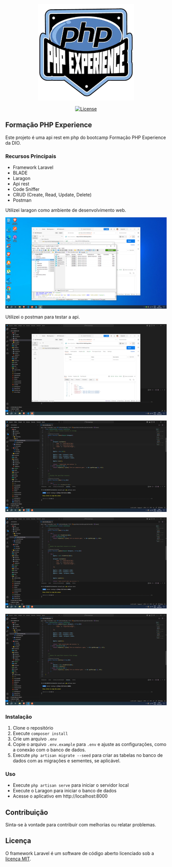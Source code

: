 
<p align="center"><a href="https://www.dio.me/bootcamp/formacao-php-experience" target="_blank"><img src="imagens/20b04ddf-42a7-4945-b004-e6cd8b1a798f.webp" width="300" height="300" alt="PHP"></a></p>
<p align="center">
<a href="https://packagist.org/packages/laravel/framework"><img src="https://img.shields.io/packagist/l/laravel/framework" alt="License"></a>
</p>

## Formação PHP Experience

Este projeto é uma api rest em php do bootcamp Formação PHP Experience da DIO.

### Recursos Principais

- Framework Laravel
- BLADE
- Laragon
- Api rest
- Code Sniffer
- CRUD (Create, Read, Update, Delete)
- Postman

Utilizei laragon como ambiente de desenvolvimento web.

![Exemplo de Screenshot](imagens/laragon.png)

Utilizei o postman para testar a api.

![Exemplo de Screenshot](imagens/get.png)

![Exemplo de Screenshot](imagens/controller.png)

![Exemplo de Screenshot](imagens/controller2.png)

![Exemplo de Screenshot](imagens/destroy.png)

### Instalação

1. Clone o repositório
2. Execute `composer install`
3. Crie um arquivo `.env`
3. Copie o arquivo `.env.example` para `.env` e ajuste as configurações, como a conexão com o banco de dados.
4. Execute `php artisan migrate --seed` para criar as tabelas no banco de dados com as migrações e sementes, se aplicável.

### Uso

- Execute `php artisan serve` para iniciar o servidor local
- Execute o Laragon para iniciar o banco de dados
- Acesse o aplicativo em http://localhost:8000

## Contribuição

Sinta-se à vontade para contribuir com melhorias ou relatar problemas.

## Licença

O framework Laravel é um software de código aberto licenciado sob a [licença MIT](https://opensource.org/licenses/MIT).


 
